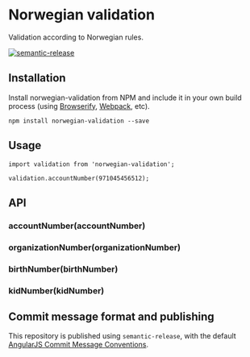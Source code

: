 # Norwegian validation

Validation according to Norwegian rules.

[![semantic-release](https://img.shields.io/badge/%20%20%F0%9F%93%A6%F0%9F%9A%80-semantic--release-e10079.svg)](https://github.com/semantic-release/semantic-release)

## Installation

Install norwegian-validation from NPM and include it in your own build process (using [Browserify](http://browserify.org), [Webpack](http://webpack.github.io/), etc).

```
npm install norwegian-validation --save
```

## Usage

```
import validation from 'norwegian-validation';

validation.accountNumber(971045456512);
```

## API

### accountNumber(accountNumber)

### organizationNumber(organizationNumber)

### birthNumber(birthNumber)

### kidNumber(kidNumber)

## Commit message format and publishing

This repository is published using `semantic-release`, with the default [AngularJS Commit Message Conventions](https://docs.google.com/document/d/1QrDFcIiPjSLDn3EL15IJygNPiHORgU1_OOAqWjiDU5Y/edit).
